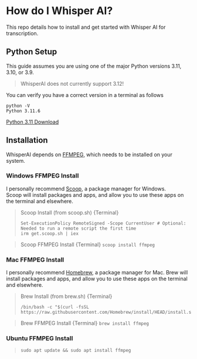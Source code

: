 # How do I Whisper AI?
This repo details how to install and get started with Whisper AI for transcription.

## Python Setup
This guide assumes you are using one of the major Python versions 3.11, 3.10, or 3.9.  

> WhisperAI does not currently support 3.12!

You can verify you have a correct version in a terminal as follows

  ```
  python -V
  Python 3.11.6
  ```

[Python 3.11 Download](https://www.python.org/downloads/release/python-3116/)

## Installation

WhisperAI depends on [FFMPEG](https://ffmpeg.org/), which needs to be installed on your system.

### Windows FFMPEG Install

I personally recommend [Scoop](https://scoop.sh/), a package manager for Windows.  
Scoop will install packages and apps, and allow you to use these apps on the terminal and elsewhere.

> Scoop Install (from scoop.sh) {Terminal}
> ```
> Set-ExecutionPolicy RemoteSigned -Scope CurrentUser # Optional: Needed to run a remote script the first time
> irm get.scoop.sh | iex
> ```

> Scoop FFMPEG Install {Terminal}
> `
> scoop install ffmpeg
> `

### Mac FFMPEG Install

I personally recommend [Homebrew](https://brew.sh/), a package manager for Mac.
Brew will install packages and apps, and allow you to use these apps on the terminal and elsewhere.

> Brew Install (from brew.sh) {Terminal}
> ```
> /bin/bash -c "$(curl -fsSL https://raw.githubusercontent.com/Homebrew/install/HEAD/install.sh)"
> ```

> Brew FFMPEG Install {Terminal}
> `
> brew install ffmpeg
> `

### Ubuntu FFMPEG Install

> `
> sudo apt update && sudo apt install ffmpeg
> `


